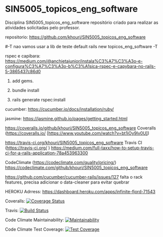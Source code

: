# SIN5005_topicos_eng_software
Disciplina SIN5005_topicos_eng_software repositório criado para realizar
as atividades solicitadas pelo professor.

repositorio:
https://github.com/khouri/SIN5005_topicos_eng_software


#-T nao vamos usar a lib de teste default
rails new topicos_eng_software -T

rspec e capibara:
https://medium.com/@anchietajunior/instala%C3%A7%C3%A3o-e-configura%C3%A7%C3%A3o-b%C3%A1sica-rspec-e-capybara-no-rails-5-3865437c86d0

1. add gems.   

2. bundle install

3. rails generate rspec:install


cucumber:
https://cucumber.io/docs/installation/ruby/


jasmine:
https://jasmine.github.io/pages/getting_started.html


https://coveralls.io/github/khouri/SIN5005_topicos_eng_software
Coveralls (https://coveralls.io/ [https://www.youtube.com/watch?v=bt1iOy9lv0U])


https://travis-ci.org/khouri/SIN5005_topicos_eng_software
Travis CI (https://travis-ci.org/ )
https://medium.com/full-taxx/how-to-setup-travis-ci-for-a-rails-application-78a453963300


CodeClimate (https://codeclimate.com/quality/pricing/)
https://codeclimate.com/github/khouri/SIN5005_topicos_eng_software


https://github.com/cucumber/cucumber-rails/issues/127
falta o rack features, precisa adicionar o data-cleaner para evitar quebrar 

HEROKU Adrress:
https://dashboard.heroku.com/apps/infinite-fjord-71543

Coveralls:
[![Coverage Status](https://coveralls.io/repos/github/khouri/SIN5005_topicos_eng_software/badge.svg?branch=master)](https://coveralls.io/github/khouri/SIN5005_topicos_eng_software?branch=master)


Travis:
[![Build Status](https://travis-ci.org/khouri/SIN5005_topicos_eng_software.svg?branch=master)](https://travis-ci.org/khouri/SIN5005_topicos_eng_software)

Code Climate Maintainability:
[![Maintainability](https://api.codeclimate.com/v1/badges/66f2e501fea4d92baebddfab2ae4ab19defe4de6/maintainability)](https://codeclimate.com/github/codeclimate/codeclimate/maintainability)

Code Climate Test Coverage:
[![Test Coverage](https://api.codeclimate.com/v1/badges/66f2e501fea4d92baebddfab2ae4ab19defe4de6/test_coverage)](https://codeclimate.com/github/codeclimate/codeclimate/test_coverage)



